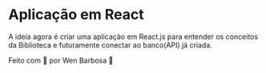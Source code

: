 # Aplicação em React

A ideia agora é criar uma aplicação em React.js para entender os conceitos da Biblioteca e futuramente conectar ao banco(API) já criada.

Feito com 💜 por Wen Barbosa 👋
